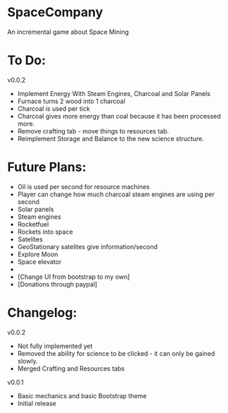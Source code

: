 # SpaceCompany
An incremental game about Space Mining

# To Do:

v0.0.2

- Implement Energy With Steam Engines, Charcoal and Solar Panels
- Furnace turns 2 wood into 1 charcoal
- Charcoal is used per tick
- Charcoal gives more energy than coal because it has been processed more.
- Remove crafting tab - move things to resources tab.
- Reimplement Storage and Balance to the new science structure.

# Future Plans:

- Oil is used per second for resource machines
- Player can change how much charcoal steam engines are using per second
- Solar panels
- Steam engines
- Rocketfuel
- Rockets into space
- Satelites
- GeoStationary satelites give information/second
- Explore Moon
- Space elevator
- 
- [Change UI from bootstrap to my own]
- [Donations through paypal]



# Changelog:

v0.0.2
- Not fully implemented yet
- Removed the ability for science to be clicked - it can only be gained slowly.
- Merged Crafting and Resources tabs

v0.0.1
- Basic mechanics and basic Bootstrap theme
- Initial release
